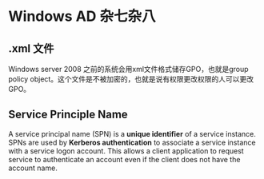 # Windows AD 杂七杂八

## .xml 文件

Windows server 2008 之前的系统会用xml文件格式储存GPO，也就是group policy object。这个文件是不被加密的，也就是说有权限更改权限的人可以更改GPO。



## Service Principle Name

A service principal name (SPN) is a **unique identifier** of a service instance. SPNs are used by **Kerberos authentication** to associate a service instance with a service logon account. This allows a client application to request service to authenticate an account even if the client does not have the account name.
